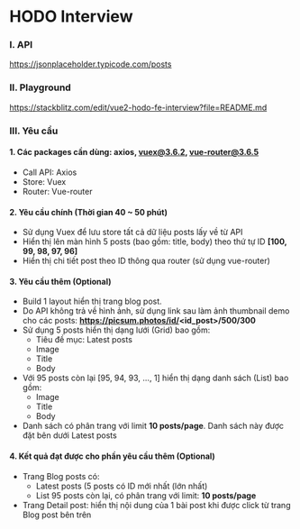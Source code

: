 # **HODO Interview**

### I. API

https://jsonplaceholder.typicode.com/posts

### II. Playground

https://stackblitz.com/edit/vue2-hodo-fe-interview?file=README.md

### III. Yêu cầu

#### 1. Các packages cần dùng: axios, vuex@3.6.2, vue-router@3.6.5

- Call API: Axios
- Store: Vuex
- Router: Vue-router

#### 2. Yêu cầu chính (Thời gian 40 ~ 50 phút)

- Sử dụng Vuex để lưu store tất cả dữ liệu posts lấy về từ API
- Hiển thị lên màn hình 5 posts (bao gồm: title, body) theo thứ tự ID **[100, 99, 98, 97, 96]**
- Hiển thị chi tiết post theo ID thông qua router (sử dụng vue-router)

#### 3. Yêu cầu thêm (Optional)

- Build 1 layout hiển thị trang blog post.
- Do API không trả về hình ảnh, sử dụng link sau làm ảnh thumbnail demo cho các posts:
  **https://picsum.photos/id/<id_post>/500/300**
- Sử dụng 5 posts hiển thị dạng lưới (Grid) bao gồm:
  - Tiêu đề mục: Latest posts
  - Image
  - Title
  - Body
- Với 95 posts còn lại [95, 94, 93, …, 1] hiển thị dạng danh sách (List) bao gồm:
  - Image
  - Title
  - Body
- Danh sách có phân trang với limit **10 posts/page**. Danh sách này được đặt bên dưới Latest posts

#### 4. Kết quả đạt được cho phần yêu cầu thêm (Optional)

- Trang Blog posts có:
  - Latest posts (5 posts có ID mới nhất (lớn nhất)
  - List 95 posts còn lại, có phân trang với limit: **10 posts/page**
- Trang Detail post: hiển thị nội dung của 1 bài post khi được click từ trang Blog post bên trên

